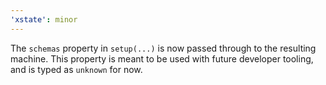 ```yaml
---
'xstate': minor
---
```


The `schemas` property in `setup(...)` is now passed through to the resulting machine. This property is meant to be used with future developer tooling, and is typed as `unknown` for now.
